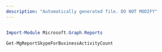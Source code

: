 ```yaml
---
description: "Automatically generated file. DO NOT MODIFY"
---
```


```powershell

Import-Module Microsoft.Graph.Reports

Get-MgReportSkypeForBusinessActivityCount

```